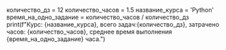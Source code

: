 количество_дз = 12
количество_часов = 1.5
название_курса = 'Python'
время_на_одно_задание = количество_часов / количество_дз
print(f"Курс: {название_курса}, всего задач:{количество_дз}, затрачено часов: {количество_часов}, среднее время выполнения {время_на_одно_задание} часа.")
